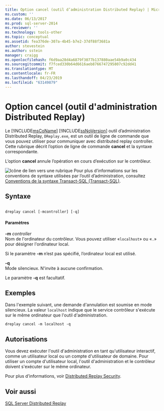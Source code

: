 ```yaml
---
title: Option cancel (outil d’administration Distributed Replay) | Microsoft Docs
ms.custom: ''
ms.date: 06/13/2017
ms.prod: sql-server-2014
ms.reviewer: ''
ms.technology: tools-other
ms.topic: conceptual
ms.assetid: fea376de-307a-4b45-b7e2-37df88f3681a
author: stevestein
ms.author: sstein
manager: craigg
ms.openlocfilehash: f6d9aa28d4a6879f3077b137880aae54b9a0c434
ms.sourcegitcommit: f7fced330b64d6616aeb8766747295807c92dd41
ms.translationtype: MT
ms.contentlocale: fr-FR
ms.lasthandoff: 04/23/2019
ms.locfileid: "63149879"
---
```

# <a name="cancel-option-distributed-replay-administration-tool"></a>Option cancel (outil d'administration Distributed Replay)
  Le [!INCLUDE[msCoName](../../includes/msconame-md.md)] [!INCLUDE[ssNoVersion](../../includes/ssnoversion-md.md)] outil d’administration Distributed Replay, `DReplay.exe`, est un outil de ligne de commande que vous pouvez utiliser pour communiquer avec distributed replay controller. Cette rubrique décrit l’option de ligne de commande **cancel** et la syntaxe correspondante.  
  
 L’option **cancel** annule l’opération en cours d’exécution sur le contrôleur.  
  
 ![Icône de lien vers une rubrique](../../database-engine/media/topic-link.gif "Icône de lien vers une rubrique") Pour plus d’informations sur les conventions de syntaxe utilisées par l’outil d’administration, consultez [Conventions de la syntaxe Transact-SQL &#40;Transact-SQL&#41;](/sql/t-sql/language-elements/transact-sql-syntax-conventions-transact-sql).  
  
## <a name="syntax"></a>Syntaxe  
  
```  
  
dreplay cancel [-mcontroller] [-q]   
```  
  
#### <a name="parameters"></a>Paramètres  
 **-m** *controller*  
 Nom de l'ordinateur du contrôleur. Vous pouvez utiliser «`localhost`» ou «`.`» pour désigner l'ordinateur local.  
  
 Si le paramètre **-m** n’est pas spécifié, l’ordinateur local est utilisé.  
  
 **-q**  
 Mode silencieux. N'invite à aucune confirmation.  
  
 Le paramètre **-q** est facultatif.  
  
## <a name="examples"></a>Exemples  
 Dans l'exemple suivant, une demande d'annulation est soumise en mode silencieux. La valeur `localhost` indique que le service contrôleur s'exécute sur le même ordinateur que l'outil d'administration.  
  
```  
dreplay cancel -m localhost -q  
```  
  
## <a name="permissions"></a>Autorisations  
 Vous devez exécuter l'outil d'administration en tant qu'utilisateur interactif, comme un utilisateur local ou un compte d'utilisateur de domaine. Pour utiliser un compte d'utilisateur local, l'outil d'administration et le contrôleur doivent s'exécuter sur le même ordinateur.  
  
 Pour plus d’informations, voir [Distributed Replay Security](distributed-replay-security.md).  
  
## <a name="see-also"></a>Voir aussi  
 [SQL Server Distributed Replay](sql-server-distributed-replay.md)  
  
  
